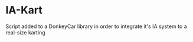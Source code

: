 # IA-Kart
Script added to a DonkeyCar library in order to integrate it's IA system to a real-size karting
